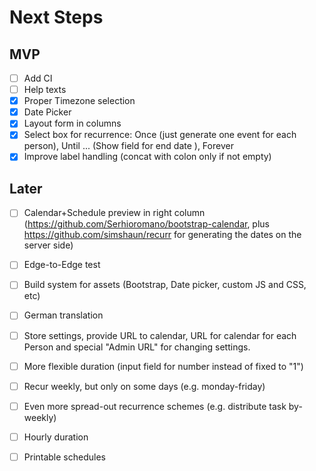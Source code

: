 # Next Steps

## MVP
- [ ] Add CI
- [ ] Help texts
- [X] Proper Timezone selection
- [X] Date Picker
- [X] Layout form in columns
- [X] Select box for recurrence: Once (just generate one event for each person), Until ... (Show field for end date ), Forever
- [X] Improve label handling (concat with colon only if not empty)

## Later
- [ ] Calendar+Schedule preview in right column (https://github.com/Serhioromano/bootstrap-calendar, plus https://github.com/simshaun/recurr for generating the dates on the server side)
- [ ] Edge-to-Edge test
- [ ] Build system for assets (Bootstrap, Date picker, custom JS and CSS, etc)
- [ ] German translation
- [ ] Store settings, provide URL to calendar, URL for calendar for each Person and special "Admin URL" for changing settings.
- [ ] More flexible duration (input field for number instead of fixed to "1")
- [ ] Recur weekly, but only on some days (e.g. monday-friday)
- [ ] Even more spread-out recurrence schemes (e.g. distribute task by-weekly)
- [ ] Hourly duration
- [ ] Printable schedules


